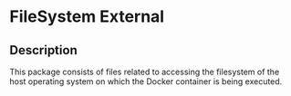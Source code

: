 # FileSystem External

## Description
This package consists of files related to accessing the filesystem of the host operating system on which the Docker
container is being executed.